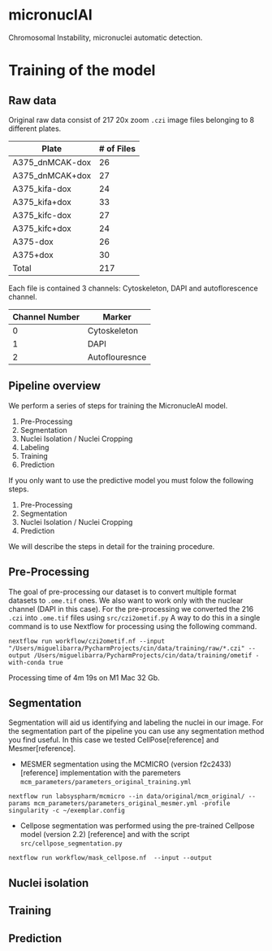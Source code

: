 # micronuclAI

Chromosomal Instability, micronuclei automatic detection.

# Training of the model

## Raw data

Original raw data consist of 217 20x zoom `.czi` image files belonging to 8 different plates.  

| Plate           | # of Files |
|-----------------|------------|
| A375_dnMCAK-dox | 26         |
| A375_dnMCAK+dox | 27         |
| A375_kifa-dox   | 24         |
| A375_kifa+dox   | 33         |
| A375_kifc-dox   | 27         |
| A375_kifc+dox   | 24         |
| A375-dox        | 26         |
| A375+dox        | 30         |
| Total           | 217        |

Each file is contained 3 channels: Cytoskeleton, DAPI and autoflorescence channel.

| Channel Number | Marker         |
|----------------|----------------|
| 0              | Cytoskeleton   |
| 1              | DAPI           |
| 2              | Autoflouresnce |

## Pipeline overview
We perform a series of steps for training the MicronucleAI model.
1. Pre-Processing
2. Segmentation
3. Nuclei Isolation / Nuclei Cropping
4. Labeling
5. Training
6. Prediction

If you only want to use the predictive model you must folow the following steps.
1. Pre-Processing
2. Segmentation
3. Nuclei Isolation / Nuclei Cropping
4. Prediction

We will describe the steps in detail for the training procedure.

## Pre-Processing

The goal of pre-processing our dataset is to convert multiple format datasets to `.ome.tif` ones. We also want to work only with the nuclear channel (DAPI in this case).
For the pre-processing we converted the 216 `.czi` into `.ome.tif` files using `src/czi2ometif.py`
A way to do this in a single command is to use Nextflow for processing using the following command.  


```
nextflow run workflow/czi2ometif.nf --input "/Users/miguelibarra/PycharmProjects/cin/data/training/raw/*.czi" --output /Users/miguelibarra/PycharmProjects/cin/data/training/ometif -with-conda true
```
Processing time of 4m 19s on M1 Mac 32 Gb.  

## Segmentation 

Segmentation will aid us identifying and labeling the nuclei in our image. For the segmentation part of the pipeline you can use any segmentation method you find useful. In this case we tested CellPose[reference] and Mesmer[reference]. 

- MESMER segmentation using the MCMICRO (version  f2c2433) [reference] implementation with the paremeters `mcm_parameters/parameters_original_training.yml`  
```
nextflow run labsyspharm/mcmicro --in data/original/mcm_original/ --params mcm_parameters/parameters_original_mesmer.yml -profile singularity -c ~/exemplar.config 
```
- Cellpose segmentation was performed using the pre-trained Cellpose model (version 2.2) [reference] and with the script `src/cellpose_segmentation.py`
```
nextflow run workflow/mask_cellpose.nf  --input --output
```
## Nuclei isolation


## Training


## Prediction

